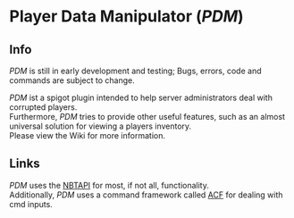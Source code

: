 # Player Data Manipulator (*PDM*)

## Info
*PDM* is still in early development and testing; Bugs, errors, code and commands are subject to change.
  
*PDM* ist a spigot plugin intended to help server administrators deal with corrupted players.  
Furthermore, *PDM* tries to provide other useful features, such as an almost universal solution for viewing a players inventory.  
Please view the Wiki for more information.  

## Links
*PDM* uses the [NBTAPI](https://www.spigotmc.org/resources/nbt-api.7939/) for most, if not all, functionality.  
Additionally, *PDM* uses a command framework called [ACF](https://github.com/aikar/commands) for dealing with cmd inputs.
